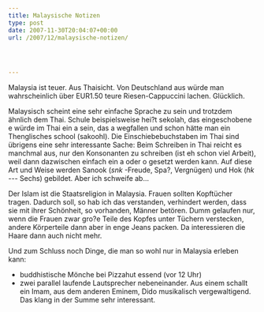 ```yaml
---
title: Malaysische Notizen
type: post
date: 2007-11-30T20:04:07+00:00
url: /2007/12/malaysische-notizen/




---
```

Malaysia ist teuer. Aus Thaisicht. Von Deutschland aus würde man wahrscheinlich über EUR1.50 teure Riesen-Cappuccini lachen. Glücklich.

Malaysisch scheint eine sehr einfache Sprache zu sein und trotzdem ähnlich dem Thai. Schule beispielsweise hei?t sekolah, das eingeschobene e würde im Thai ein a sein, das a wegfallen und schon hätte man ein Thenglisches school (sakoohl). Die Einschiebebuchstaben im Thai sind übrigens eine sehr interessante Sache: Beim Schreiben in Thai reicht es manchmal aus, nur den Konsonanten zu schreiben (ist eh schon viel Arbeit), weil dann dazwischen einfach ein a oder o gesetzt werden kann. Auf diese Art und Weise werden Sanook (_snk_ -Freude, Spa?, Vergnügen) und Hok (_hk_ --- Sechs) gebildet. Aber ich schweife ab...

Der Islam ist die Staatsreligion in Malaysia. Frauen sollten Kopftücher tragen. Dadurch soll, so hab ich das verstanden, verhindert werden, dass sie mit ihrer Schönheit, so vorhanden, Männer betören. Dumm gelaufen nur, wenn die Frauen zwar gro?e Teile des Kopfes unter Tüchern verstecken, andere Körperteile dann aber in enge Jeans packen. Da interessieren die Haare dann auch nicht mehr.

Und zum Schluss noch Dinge, die man so wohl nur in Malaysia erleben kann:

  * buddhistische Mönche bei Pizzahut essend (vor 12 Uhr)
  * zwei parallel laufende Lautsprecher nebeneinander. Aus einem schallt ein Imam, aus dem anderen Eminem, Dido musikalisch vergewaltigend. Das klang in der Summe sehr interessant.
